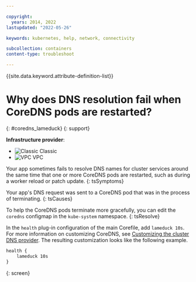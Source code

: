 ```yaml
---

copyright:
  years: 2014, 2022
lastupdated: "2022-05-26"

keywords: kubernetes, help, network, connectivity

subcollection: containers
content-type: troubleshoot

---
```


{{site.data.keyword.attribute-definition-list}}


# Why does DNS resolution fail when CoreDNS pods are restarted?
{: #coredns_lameduck}
{: support}

**Infrastructure provider**:
* ![Classic](../icons/classic.svg "Classic") Classic
* ![VPC](../icons/vpc.svg "VPC") VPC


Your app sometimes fails to resolve DNS names for cluster services around the same time that one or more CoreDNS pods are restarted, such as during a worker reload or patch update.
{: tsSymptoms}


Your app's DNS request was sent to a CoreDNS pod that was in the process of terminating.
{: tsCauses}


To help the CoreDNS pods terminate more gracefully, you can edit the `coredns` configmap in the `kube-system` namespace.
{: tsResolve}

In the `health` plug-in configuration of the main Corefile, add `lameduck 10s`. For more information on customizing CoreDNS, see [Customizing the cluster DNS provider](/docs/containers?topic=containers-cluster_dns#dns_customize). The resulting customization looks like the following example.

```txt
health {
    lameduck 10s
}
```
{: screen}






